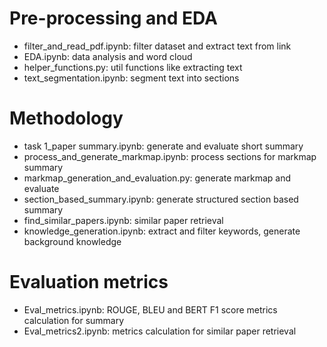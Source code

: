 # Pre-processing and EDA
 - filter_and_read_pdf.ipynb: filter dataset and extract text from link
 - EDA.ipynb: data analysis and word cloud
 - helper_functions.py: util functions like extracting text
 - text_segmentation.ipynb: segment text into sections

# Methodology
 - task 1_paper summary.ipynb: generate and evaluate short summary
 - process_and_generate_markmap.ipynb: process sections for markmap summary
 - markmap_generation_and_evaluation.py: generate markmap and evaluate
 - section_based_summary.ipynb: generate structured section based summary
 - find_similar_papers.ipynb: similar paper retrieval
 - knowledge_generation.ipynb: extract and filter keywords, generate background knowledge

# Evaluation metrics
 - Eval_metrics.ipynb: ROUGE, BLEU and BERT F1 score metrics calculation for summary
 - Eval_metrics2.ipynb: metrics calculation for similar paper retrieval
